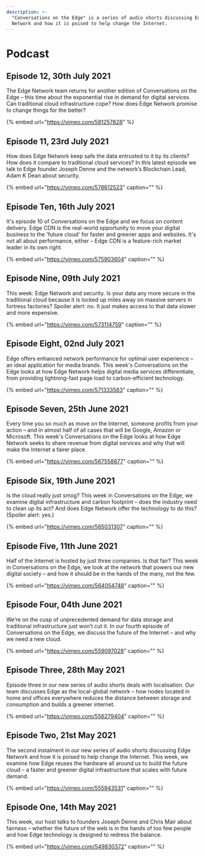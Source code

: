 ```yaml
---
description: >-
  "Conversations on the Edge" is a series of audio shorts discussing Edge
  Network and how it is poised to help change the Internet.
---
```


# Podcast

## Episode 12, 30th July 2021

The Edge Network team returns for another edition of Conversations on the Edge – this time about the exponential rise in demand for digital services. Can traditional cloud infrastructure cope? How does Edge Network promise to change things for the better?

{% embed url="https://vimeo.com/581257828" %}

## Episode 11, 23rd July 2021

How does Edge Network keep safe the data entrusted to it by its clients? How does it compare to traditional cloud services? In this latest episode we talk to Edge founder Joseph Denne and the network’s Blockchain Lead, Adam K Dean about security.

{% embed url="https://vimeo.com/578612523" caption="" %}

## Episode Ten, 16th July 2021

It's episode 10 of Conversations on the Edge and we focus on content delivery. Edge CDN is the real-world opportunity to move your digital business to the 'future cloud' for faster and greener apps and websites. It's not all about performance, either – Edge CDN is a feature-rich market leader in its own right.

{% embed url="https://vimeo.com/575903604" caption="" %}

## Episode Nine, 09th July 2021

This week: Edge Network and security. Is your data any more secure in the traditional cloud because it is locked up miles away on massive servers in fortress factories? Spoiler alert: no. It just makes access to that data slower and more expensive.

{% embed url="https://vimeo.com/573114759" caption="" %}

## Episode Eight, 02nd July 2021

Edge offers enhanced network performance for optimal user experience – an ideal application for media brands. This week's Conversations on the Edge looks at how Edge Network helps digital media services differentiate, from providing lightning-fast page load to carbon-efficient technology.

{% embed url="https://vimeo.com/571333583" caption="" %}

## Episode Seven, 25th June 2021

Every time you so much as move on the Internet, someone profits from your action – and in almost half of all cases that will be Google, Amazon or Microsoft. This week's Conversations on the Edge looks at how Edge Network seeks to share revenue from digital services and why that will make the Internet a fairer place.

{% embed url="https://vimeo.com/567558877" caption="" %}

## Episode Six, 19th June 2021

Is the cloud really just smog? This week in Conversations on the Edge, we examine digital infrastructure and carbon footprint – does the industry need to clean up its act? And does Edge Network offer the technology to do this? \(Spoiler alert: yes.\)

{% embed url="https://vimeo.com/565031307" caption="" %}

## Episode Five, 11th June 2021

Half of the Internet is hosted by just three companies. Is that fair? This week in Conversations on the Edge, we look at the network that powers our new digital society – and how it should be in the hands of the many, not the few.

{% embed url="https://vimeo.com/564054748" caption="" %}

## Episode Four, 04th June 2021

We’re on the cusp of unprecedented demand for data storage and traditional infrastructure just won’t cut it. In our fourth episode of Conversations on the Edge, we discuss the future of the Internet – and why we need a new cloud.

{% embed url="https://vimeo.com/559097028" caption="" %}

## Episode Three, 28th May 2021

Episode three in our new series of audio shorts deals with localisation. Our team discusses Edge as the local-global network – how nodes located in home and offices everywhere reduces the distance between storage and consumption and builds a greener internet.

{% embed url="https://vimeo.com/556279404" caption="" %}

## Episode Two, 21st May 2021

The second instalment in our new series of audio shorts discussing Edge Network and how it is poised to help change the Internet. This week, we examine how Edge reuses the hardware all around us to build the future cloud – a faster and greener digital infrastructure that scales with future demand.

{% embed url="https://vimeo.com/555943531" caption="" %}

## Episode One, 14th May 2021

This week, our host talks to founders Joseph Denne and Chris Mair about fairness – whether the future of the web is in the hands of too few people and how Edge technology is designed to redress the balance.

{% embed url="https://vimeo.com/549830372" caption="" %}

